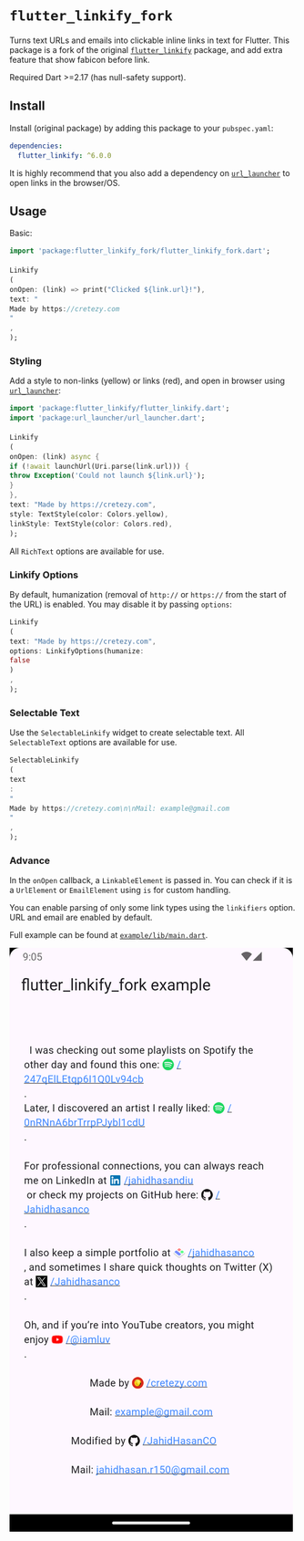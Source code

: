 # `flutter_linkify_fork`

Turns text URLs and emails into clickable inline links in text for Flutter. This
package is a fork of the original [
`flutter_linkify`](https://pub.dev/packages/flutter_linkify) package, and add
extra feature that show fabicon before link.

Required Dart >=2.17 (has null-safety support).

## Install

Install (original package) by adding this package to your `pubspec.yaml`:

```yaml
dependencies:
  flutter_linkify: ^6.0.0
```

It is highly recommend that you also add a dependency on [
`url_launcher`](https://pub.dartlang.org/packages/url_launcher) to open links in
the browser/OS.

## Usage

Basic:

```dart
import 'package:flutter_linkify_fork/flutter_linkify_fork.dart';

Linkify
(
onOpen: (link) => print("Clicked ${link.url}!"),
text: "
Made by https://cretezy.com
"
,
);
```

### Styling

Add a style to non-links (yellow) or links (red), and open in browser using [
`url_launcher`](https://pub.dartlang.org/packages/url_launcher):

```dart
import 'package:flutter_linkify/flutter_linkify.dart';
import 'package:url_launcher/url_launcher.dart';

Linkify
(
onOpen: (link) async {
if (!await launchUrl(Uri.parse(link.url))) {
throw Exception('Could not launch ${link.url}');
}
},
text: "Made by https://cretezy.com",
style: TextStyle(color: Colors.yellow),
linkStyle: TextStyle(color: Colors.red),
);
```

All `RichText` options are available for use.

### Linkify Options

By default, humanization (removal of `http://` or `https://` from the start of
the URL) is enabled. You may disable it by passing `options`:

```dart
Linkify
(
text: "Made by https://cretezy.com",
options: LinkifyOptions(humanize:
false
)
,
);
```

### Selectable Text

Use the `SelectableLinkify` widget to create selectable text. All
`SelectableText` options are available for use.

```dart
SelectableLinkify
(
text
:
"
Made by https://cretezy.com\n\nMail: example@gmail.com
"
,
);
```

### Advance

In the `onOpen` callback, a `LinkableElement` is passed in.
You can check if it is a `UrlElement` or `EmailElement` using `is` for custom
handling.

You can enable parsing of only some link types using the `linkifiers` option.
URL and email are enabled by default.

Full example can be found at [`example/lib/main.dart`](example/lib/main.dart).

![Example Screenshot](ART/screenshot.png)
